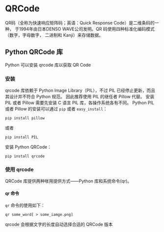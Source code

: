 # QRCode

QR码（全称为快速响应矩阵码；英语：Quick Response Code）是二维条码的一种，
于1994年由日本DENSO WAVE公司发明。QR 码使用四种标准化编码模式（数字，字母数字，
二进制和 Kanji）来存储数据。

## Python QRCode 库

Python 可以安装 qrcode 库以获取 QR Code

### 安装

qrcode 库依赖于 Python Image Library（PIL），不过 PIL 已经停止更新，而且其设计并不符合 Python 规范。
因此推荐使用 PIL 的继任者 Pillow 代替。
安装 PIL 或者 Pillow 需要先安装 C  语言 PIL 库，各操作系统各有不同。
Python PIL 或者 Pillow 的安装可以通过 `pip` 或者 `easy_install`：

```shell
pip install pillow
```

或者

```shell
pip install PIL
```

安装 Python QRCode：

```shell
pip install qrcode
```

### 使用 qrcode
QRCode 库提供两种嗲用提供方式——Python 库和系统命令(qr)。

#### qr 命令
`qr` 命令的使用如下：

    qr some_word[ > some_iamge.png]

qrcode 会根据文字的长度自动选择合适的 QRCode 版本
